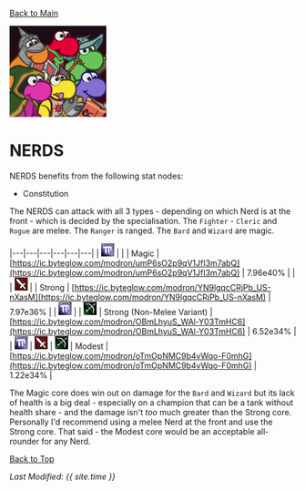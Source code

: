 [Back to Main](index.md)

![Profile Picture](images/portraits/NERDS.png)

# NERDS

NERDS benefits from the following stat nodes:
* Constitution

The NERDS can attack with all 3 types - depending on which Nerd is at the front - which is decided by the specialisation. The `Fighter` - `Cleric` and `Rogue` are melee. The `Ranger` is ranged. The `Bard` and `Wizard` are magic.

|---|---|---|---|---|---|
| ![Magic Icon](images/magic.png) |   |   | Magic | [https://ic.byteglow.com/modron/umP6sO2p9qV1JfI3m7abQ](https://ic.byteglow.com/modron/umP6sO2p9qV1JfI3m7abQ) | 7.96e40% |
|   | ![Melee Icon](images/melee.png) |   | Strong | [https://ic.byteglow.com/modron/YN9lgqcCRjPb_US-nXasM](https://ic.byteglow.com/modron/YN9lgqcCRjPb_US-nXasM) | 7.97e36% |
| ![Magic Icon](images/magic.png) |   | ![Ranged Icon](images/ranged.png) | Strong (Non-Melee Variant) | [https://ic.byteglow.com/modron/OBmLhyuS_WAl-Y03TmHC6](https://ic.byteglow.com/modron/OBmLhyuS_WAl-Y03TmHC6) | 6.52e34% |
| ![Magic Icon](images/magic.png) | ![Melee Icon](images/melee.png) | ![Ranged Icon](images/ranged.png) | Modest | [https://ic.byteglow.com/modron/oTmOpNMC9b4vWqo-F0mhG](https://ic.byteglow.com/modron/oTmOpNMC9b4vWqo-F0mhG) | 1.22e34% |

The Magic core does win out on damage for the `Bard` and `Wizard` but its lack of health is a big deal - especially on a champion that can be a tank without health share - and the damage isn't *too* much greater than the Strong core. Personally I'd recommend using a melee Nerd at the front and use the Strong core. That said - the Modest core would be an acceptable all-rounder for any Nerd.

[Back to Top](#top)

*Last Modified: {{ site.time }}*